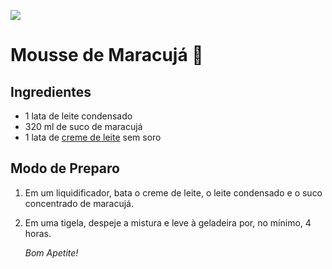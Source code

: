 ![](https://www.acasaencantada.com.br/wp-content/uploads/2021/01/mousse-de-maracuja-zero-acucar-a-casa-encantada.png.webp)

# 												Mousse de Maracujá :yellow_heart:



## Ingredientes

- 1 lata de leite condensado
- 320 ml de suco de maracujá 
- 1 lata de [creme de leite](https://blog.tudogostoso.com.br/dicas-de-cozinha/creme-de-leite-fresco-caseiro-de-caixinha-e-mais/) sem soro

## Modo de Preparo

1. Em um liquidificador, bata o creme de leite, o leite condensado e o suco concentrado de maracujá.

2. Em uma tigela, despeje a mistura e leve à geladeira por, no mínimo, 4 horas.

   

   *Bom Apetite!*